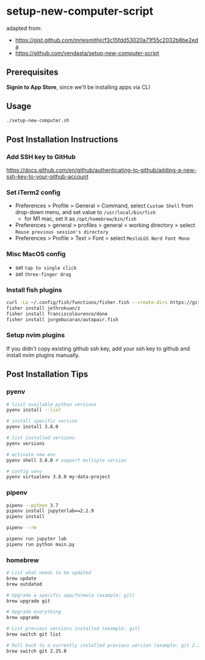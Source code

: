 # setup-new-computer-script

adapted from:
- https://gist.github.com/mrlesmithjr/f3c15fdd53020a71f55c2032b8be2eda
- https://github.com/vendasta/setup-new-computer-script


## Prerequisites
**Signin to App Store**, since we'll be installing apps via CLI

## Usage
```bash
./setup-new-computer.sh
```

## Post Installation Instructions
### Add SSH key to GitHub
https://docs.github.com/en/github/authenticating-to-github/adding-a-new-ssh-key-to-your-github-account

### Set iTerm2 config
- Preferences > Profile > General > Command, select `Custom Shell` from drop-down menu, and set value to `/usr/local/bin/fish`
  - for M1 mac, set it as `/opt/homebrew/bin/fish`
- Preferences > general > profiles > general > working directory > select `Reuse previous session's directory`
- Preferences > Profile > Text > Font > select `MesloLGS Nerd Font Mono`

### Misc MacOS config
- set `tap to single click`
- set `three-finger drag`

### Install fish plugins
```bash
curl -Lo ~/.config/fish/functions/fisher.fish --create-dirs https://git.io/fisher
fisher install jethrokuan/z
fisher install franciscolourenco/done
fisher install jorgebucaran/autopair.fish
```

### Setup nvim plugins
If you didn't copy existing github ssh key, add your ssh key to github and install nvim plugins manually.

## Post Installation Tips
### pyenv
```bash
# lisit available python versions
pyenv install --list

# install specific version
pyenv install 3.8.0

# list installed versions
pyenv versions

# activate new env
pyenv shell 3.8.0 # support multiple version

# config venv
pyenv virtualenv 3.8.0 my-data-project
```

### pipenv
```bash
pipenv --python 3.7
pipenv install jupyterlab==2.2.9
pipenv install

pipenv --rm

pipenv run jupyter lab
pipenv run python main.py
```

### homebrew
```bash
# List what needs to be updated
brew update
brew outdated

# Upgrade a specific app/formula (example: git)
brew upgrade git

# Upgrade everything
brew upgrade

# List previous versions installed (example: git)
brew switch git list

# Roll back to a currently installed previous version (example: git 2.25.0)
brew switch git 2.25.0
```
